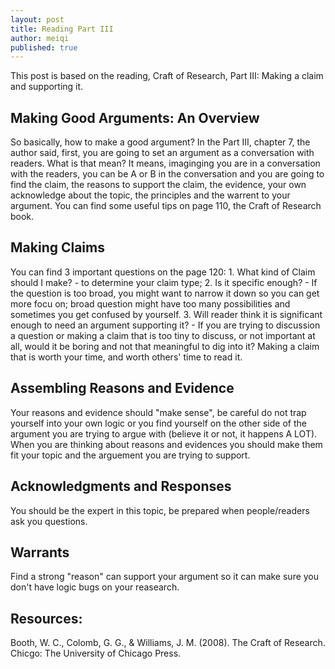 ```yaml
---
layout: post
title: Reading Part III
author: meiqi
published: true
---
```


This post is based on the reading, Craft of Research, Part III: Making a claim and supporting it.

## Making Good Arguments: An Overview
So basically, how to make a good argument? In the Part III, chapter 7, the author said, first, you are going to set an argument as a conversation with readers. What is that mean? It means, imaginging you are in a conversation with the readers, you can be A or B in the conversation and you are going to find the claim, the reasons to support the claim, the evidence, your own acknowledge about the topic, the principles and the warrent to your argument. You can find some useful tips on page 110, the Craft of Research book.

## Making Claims
You can find 3 important questions on the page 120: 1. What kind of Claim should I make? - to determine your claim type; 2. Is it specific enough? - If the question is too broad, you might want to narrow it down so you can get more focu on; broad question might have too many possibilities and sometimes you get confused by yourself. 3. Will reader think it is significant enough to need an argument supporting it? - If you are trying to discussion a question or making a claim that is too tiny to discuss, or not important at all, would it be boring and not that meaningful to dig into it? Making a claim that is worth your time, and worth others' time to read it.

## Assembling Reasons and Evidence
Your reasons and evidence should "make sense", be careful do not trap yourself into your own logic or you find yourself on the other side of the argument you are trying to argue with (believe it or not, it happens A LOT). When you are thinking about reasons and evidences you should make them fit your topic and the arguement you are trying to support.

## Acknowledgments and Responses
You should be the expert in this topic, be prepared when people/readers ask you questions.

## Warrants
Find a strong "reason" can support your argument so it can make sure you don't have logic bugs on your reasearch. 


## Resources:
Booth, W. C., Colomb, G. G., & Williams, J. M. (2008). The Craft of Research. Chicgo: The University of Chicago Press.




